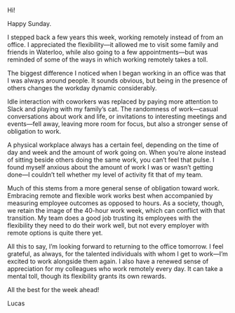 Hi!

Happy Sunday.

I stepped back a few years this week, working remotely instead of from an office. I appreciated the flexibility—it allowed me to visit some family and friends in Waterloo, while also going to a few appointments—but was reminded of some of the ways in which working remotely takes a toll.

The biggest difference I noticed when I began working in an office was that I was always around people. It sounds obvious, but being in the presence of others changes the workday dynamic considerably.

Idle interaction with coworkers was replaced by paying more attention to Slack and playing with my family’s cat. The randomness of work—casual conversations about work and life, or invitations to interesting meetings and events—fell away, leaving more room for focus, but also a stronger sense of obligation to work.

A physical workplace always has a certain feel, depending on the time of day and week and the amount of work going on. When you’re alone instead of sitting beside others doing the same work, you can’t feel that pulse. I found myself anxious about the amount of work I was or wasn’t getting done—I couldn’t tell whether my level of activity fit that of my team.

Much of this stems from a more general sense of obligation toward work. Embracing remote and flexible work works best when accompanied by measuring employee outcomes as opposed to hours. As a society, though, we retain the image of the 40-hour work week, which can conflict with that transition. My team does a good job trusting its employees with the flexibility they need to do their work well, but not every employer with remote options is quite there yet.

All this to say, I’m looking forward to returning to the office tomorrow. I feel grateful, as always, for the talented individuals with whom I get to work—I’m excited to work alongside them again. I also have a renewed sense of appreciation for my colleagues who work remotely every day. It can take a mental toll, though its flexibility grants its own rewards.

All the best for the week ahead!

Lucas